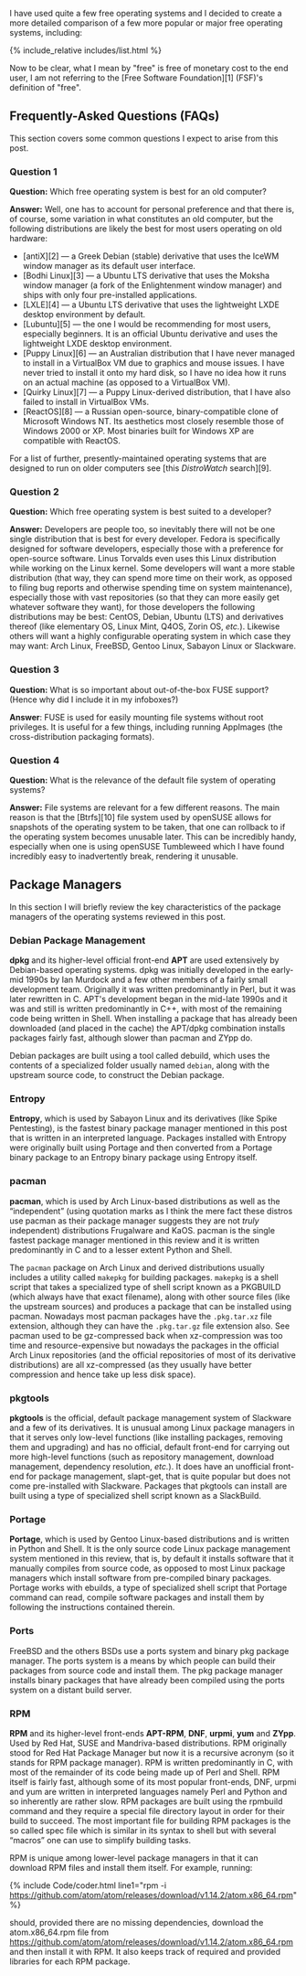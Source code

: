 I have used quite a few free operating systems and I decided to create a more detailed comparison of a few more popular or major free operating systems, including:

{% include_relative includes/list.html %}

Now to be clear, what I mean by "free" is free of monetary cost to the end user, I am not referring to the [Free Software Foundation][1] (FSF)'s definition of "free".

## Frequently-Asked Questions (FAQs)
This section covers some common questions I expect to arise from this post. 

### Question 1
**Question:** Which free operating system is best for an old computer?

**Answer:** Well, one has to account for personal preference and that there is, of course, some variation in what constitutes an old computer, but the following distributions are likely the best for most users operating on old hardware:

* [antiX][2] &mdash; a Greek Debian (stable) derivative that uses the IceWM window manager as its default user interface.
* [Bodhi Linux][3] &mdash; a Ubuntu LTS derivative that uses the Moksha window manager (a fork of the Enlightenment window manager) and ships with only four pre-installed applications.
* [LXLE][4] &mdash; a Ubuntu LTS derivative that uses the lightweight LXDE desktop environment by default.
* [Lubuntu][5] &mdash; the one I would be recommending for most users, especially beginners. It is an official Ubuntu derivative and uses the lightweight LXDE desktop environment.
* [Puppy Linux][6] &mdash; an Australian distribution that I have never managed to install in a VirtualBox VM due to graphics and mouse issues. I have never tried to install it onto my hard disk, so I have no idea how it runs on an actual machine (as opposed to a VirtualBox VM). 
* [Quirky Linux][7] &mdash; a Puppy Linux-derived distribution, that I have also failed to install in VirtualBox VMs. 
* [ReactOS][8] &mdash; a Russian open-source, binary-compatible clone of Microsoft Windows NT. Its aesthetics most closely resemble those of Windows 2000 or XP. Most binaries built for Windows XP are compatible with ReactOS.  

For a list of further, presently-maintained operating systems that are designed to run on older computers see [this *DistroWatch* search][9].

### Question 2
**Question:** Which free operating system is best suited to a developer? 

**Answer:** Developers are people too, so inevitably there will not be one single distribution that is best for every developer. Fedora is specifically designed for software developers, especially those with a preference for open-source software. Linus Torvalds even uses this Linux distribution while working on the Linux kernel. Some developers will want a more stable distribution (that way, they can spend more time on their work, as opposed to filing bug reports and otherwise spending time on system maintenance), especially those with vast repositories (so that they can more easily get whatever software they want), for those developers the following distributions may be best: CentOS, Debian, Ubuntu (LTS) and derivatives thereof (like elementary OS, Linux Mint, Q4OS, Zorin OS, *etc.*). Likewise others will want a highly configurable operating system in which case they may want: Arch Linux, FreeBSD, Gentoo Linux, Sabayon Linux or Slackware. 

### Question 3
**Question:** What is so important about out-of-the-box FUSE support? (Hence why did I include it in my infoboxes?)

**Answer**: FUSE is used for easily mounting file systems without root privileges. It is useful for a few things, including running AppImages (the cross-distribution packaging formats).

### Question 4
**Question:** What is the relevance of the default file system of operating systems? 

**Answer:** File systems are relevant for a few different reasons. The main reason is that the [Btrfs][10] file system used by openSUSE allows for snapshots of the operating system to be taken, that one can rollback to if the operating system becomes unusable later. This can be incredibly handy, especially when one is using openSUSE Tumbleweed which I have found incredibly easy to inadvertently break, rendering it unusable. 

## Package Managers
In this section I will briefly review the key characteristics of the package managers of the operating systems reviewed in this post.

### Debian Package Management
**dpkg** and its higher-level official front-end **APT** are used extensively by Debian-based operating systems. dpkg was initially developed in the early-mid 1990s by Ian Murdock and a few other members of a fairly small development team. Originally it was written predominantly in Perl, but it was later rewritten in C. APT's development began in the mid-late 1990s and it was and still is written predominantly in C++, with most of the remaining code being written in Shell. When installing a package that has already been downloaded (and placed in the cache) the APT/dpkg combination installs packages fairly fast, although slower than pacman and ZYpp do. 

Debian packages are built using a tool called debuild, which uses the contents of a specialized folder usually named `debian`, along with the upstream source code, to construct the Debian package. 

### Entropy
**Entropy**, which is used by Sabayon Linux and its derivatives (like Spike Pentesting), is the fastest binary package manager mentioned in this post that is written in an interpreted language. Packages installed with Entropy were originally built using Portage and then converted from a Portage binary package to an Entropy binary package using Entropy itself. 

### pacman
**pacman**, which is used by Arch Linux-based distributions as well as the &ldquo;independent&rdquo; (using quotation marks as I think the mere fact these distros use pacman as their package manager suggests they are not *truly* independent) distributions Frugalware and KaOS. pacman is the single fastest package manager mentioned in this review and it is written predominantly in C and to a lesser extent Python and Shell. 

The `pacman` package on Arch Linux and derived distributions usually includes a utility called `makepkg` for building packages. `makepkg` is a shell script that takes a specialized type of shell script known as a PKGBUILD (which always have that exact filename), along with other source files (like the upstream sources) and produces a package that can be installed using pacman. Nowadays most pacman packages have the `.pkg.tar.xz` file extension, although they can have the `.pkg.tar.gz` file extension also. See pacman used to be gz-compressed back when xz-compression was too time and resource-expensive but nowadays the packages in the official Arch Linux repositories (and the official repositories of most of its derivative distributions) are all xz-compressed (as they usually have better compression and hence take up less disk space). 

### pkgtools
**pkgtools** is the official, default package management system of Slackware and a few of its derivatives. It is unusual among Linux package managers in that it serves only low-level functions (like installing packages, removing them and upgrading) and has no official, default front-end for carrying out more high-level functions (such as repository management, download management, dependency resolution, *etc.*). It does have an unofficial front-end for package management, slapt-get, that is quite popular but does not come pre-installed with Slackware. Packages that pkgtools can install are built using a type of specialized shell script known as a SlackBuild.

### Portage
**Portage**, which is used by Gentoo Linux-based distributions and is written in Python and Shell. It is the only source code Linux package management system mentioned in this review, that is, by default it installs software that it manually compiles from source code, as opposed to most Linux package managers which install software from pre-compiled binary packages. Portage works with ebuilds, a type of specialized shell script that Portage command can read, compile software packages and install them by following the instructions contained therein.

### Ports
FreeBSD and the others BSDs use a ports system and binary pkg package manager. The ports system is a means by which people can build their packages from source code and install them. The pkg package manager installs binary packages that have already been compiled using the ports system on a distant build server. 

### RPM
**RPM** and its higher-level front-ends **APT-RPM**, **DNF**, **urpmi**, **yum** and **ZYpp**. Used by Red Hat, SUSE and Mandriva-based distributions. RPM originally stood for Red Hat Package Manager but now it is a recursive acronym (so it stands for RPM package manager). RPM is written predominantly in C, with most of the remainder of its code being made up of Perl and Shell. RPM itself is fairly fast, although some of its most popular front-ends, DNF, urpmi and yum are written in interpreted languages namely Perl and Python and so inherently are rather slow. RPM packages are built using the rpmbuild command and they require a special file directory layout in order for their build to succeed. The most important file for building RPM packages is the so called spec file which is similar in its syntax to shell but with several &ldquo;macros&rdquo; one can use to simplify building tasks. 

RPM is unique among lower-level package managers in that it can download RPM files and install them itself. For example, running:

{% include Code/coder.html line1="rpm -i https://github.com/atom/atom/releases/download/v1.14.2/atom.x86_64.rpm" %}

should, provided there are no missing dependencies, download the atom.x86_64.rpm file from https://github.com/atom/atom/releases/download/v1.14.2/atom.x86_64.rpm and then install it with RPM. It also keeps track of required and provided libraries for each RPM package. 

